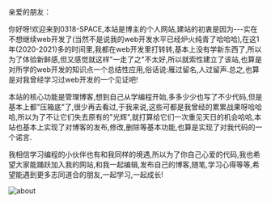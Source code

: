 

<BlogInfo title="关于" author="白日梦想猿" pv=0 read_times=0 pre_cost_time=29 category="开发记录" tag_list="[]" create_time="2023.03.26 10:38:00" update_time="2023.04.06 22:27:00" />

亲爱的朋友：


你好呀!欢迎来到0318-SPACE,本站是博主的个人网站,建站的初衷是因为---实在不想继续web开发了(当然不是说我的web开发水平已经炉火纯青了哈哈哈),在这1年(2020-2021)多的时间里,我都在web开发里打转转,基本上没有学新东西了,所以为了体验新鲜感,但又感觉就这样&quot;一走了之&quot;不太好,所以就索性建立了该站,也算是对所学的web开发的知识点一个总结性应用,俗话说:雁过留名,人过留声.总之,也算是对我曾经学习过web开发的一个见证吧!


本站的核心功能是管理博客,想到自己从学编程开始,多多少少也写了不少代码,但是基本上都&quot;压箱底&quot;了,很少再去看过,于我来说,这些可都是我曾经的累累战果呀哈哈哈,所以为了不让它们失去原有的&quot;光辉&quot;,就打算给它们一次重见天日的机会哈哈,本站也基本上实现了对博客的发布,修改,删除等基本功能,也算是实现了对我代码的一个诺言.



我相信学习编程的小伙伴也有和我同样的境遇,所以为了你自己心爱的代码,我也希望大家能踊跃加入我的网站,和我一起编辑,发布自己的博客,随笔,学习心得等等,希望能遇到更多志同道合的朋友,一起学习,一起成长!



![about](http://www.lll.plus/media/image/2023/03/28/1659087037824.5d545402cd3911ed960cdcf505c52fb0.jpg)